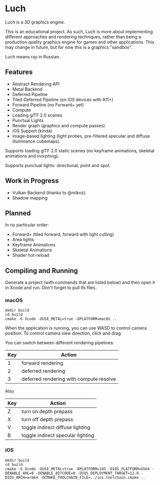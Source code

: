 # Luch

Luch is a 3D graphics engine.

This is an educational project. As such, Luch is more about implementing different approaches and rendering techniques, rather than being a production quality graphics engine for games and other applications. This may change in future, but for now this is a graphics "sandbox".

Luch means ray in Russian.

## Features
* Abstract Rendering API
* Metal Backend
* Deferred Pipeline
* Tiled Deferred Pipeline (on iOS devices with A11+)
* Forward Pipeline (no Forward+ yet)
* Compute
* Loading glTF 2.0 scenes
* Punctual Lights
* Render graph (graphics and compute passes)
* iOS Support (kinda)
* Image-based lighting (light probes, pre-filtered specular and diffuse illuminance cubemaps).

Supports loading glTF 2.0 static scenes (no keyframe animations, skeletal animations and morphing).

Supports punctual lights: directional, point and spot.

## Work in Progress
* Vulkan Backend (thanks to @mlknz)
* Shadow mapping

## Planned
In no particular order:
* Forward+ (tiled forward, forward with light culling)
* Area lights
* Keyframe Animations
* Skeletal Animations
* Shader hot-reload

## Compiling and Running

Generate a project (with commands that are listed below) and then open it in Xcode and run.
Don't forget to pull lfs files.

### macOS

```
mkdir build
cd build
cmake -G Xcode -DUSE_METAL=true -DPLATFORM=macOS ..
```

When the application is running, you can use WASD to control camera position.
To control camera view direction, click and drag.

You can switch between different rendering pipelines:

| Key | Action |
| --- | --- |
| 1 | forward rendering |
| 2 | deferred rendering |
| 3 | deferred rendering with compute resolve |

Also

| Key | Action |
| --- | --- |
| Z | turn on depth prepass |
| X | turn off depth prepass |
| V | toggle indirect diffuse lighting |
| B | toggle indirect specular lighting |

### iOS

```
mkdir build
cd build
cmake -G Xcode -DUSE_METAL=true -DPLATFORM=iOS -DIOS_PLATFORM=OS64 -DENABLE_ARC=0 -DENABLE_BITCODE=0 -DIOS_DEPLOYMENT_TARGET=12.0 -DIOS_ARCH=arm64 -DCMAKE_TOOLCHAIN_FILE=../ios.toolchain.cmake ..
```
